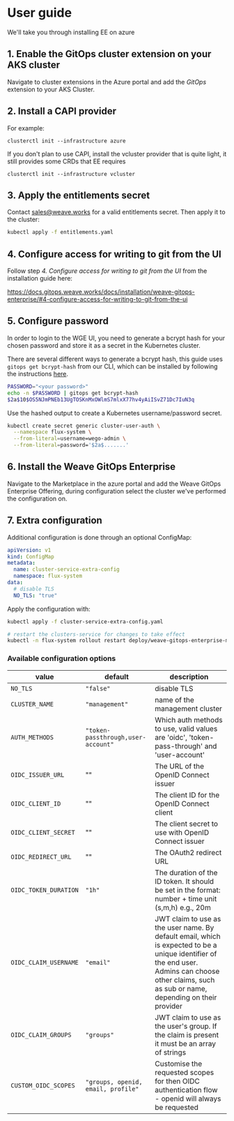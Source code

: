 # User guide

We'll take you through installing EE on azure

## 1. Enable the GitOps cluster extension on your AKS cluster

Navigate to cluster extensions in the Azure portal and add the _GitOps_ extension to your AKS Cluster.

## 2. Install a CAPI provider

For example:

```
clusterctl init --infrastructure azure
```

If you don't plan to use CAPI, install the vcluster provider that is quite light, it still provides some CRDs that EE requires

```
clusterctl init --infrastructure vcluster
```

## 3. Apply the entitlements secret

Contact sales@weave.works for a valid entitlements secret. Then apply it to the cluster:

```bash
kubectl apply -f entitlements.yaml
```

## 4. Configure access for writing to git from the UI

Follow step _4. Configure access for writing to git from the UI_ from the installation guide here:

https://docs.gitops.weave.works/docs/installation/weave-gitops-enterprise/#4-configure-access-for-writing-to-git-from-the-ui

## 5. Configure password

In order to login to the WGE UI, you need to generate a bcrypt hash for your chosen password and store it as a secret in the Kubernetes cluster.

There are several different ways to generate a bcrypt hash, this guide uses `gitops get bcrypt-hash` from our CLI, which can be installed by following
the instructions [here](#gitops-cli).

```bash
PASSWORD="<your password>"
echo -n $PASSWORD | gitops get bcrypt-hash
$2a$10$OS5NJmPNEb13UgTOSKnMxOWlmS7mlxX77hv4yAiISvZ71Dc7IuN3q
```

Use the hashed output to create a Kubernetes username/password secret.

```bash
kubectl create secret generic cluster-user-auth \
  --namespace flux-system \
  --from-literal=username=wego-admin \
  --from-literal=password='$2a$.......'
```

## 6. Install the Weave GitOps Enterprise

Navigate to the Marketplace in the azure portal and add the Weave GitOps Enterprise Offering, during configuration select the cluster we've performed the configuration on.

## 7. Extra configuration

Additional configuration is done through an optional ConfigMap:

```yaml
apiVersion: v1
kind: ConfigMap
metadata:
  name: cluster-service-extra-config
  namespace: flux-system
data:
  # disable TLS
  NO_TLS: "true"
```

Apply the configuration with:

```bash
kubectl apply -f cluster-service-extra-config.yaml

# restart the clusters-service for changes to take effect
kubectl -n flux-system rollout restart deploy/weave-gitops-enterprise-mccp-cluster-service
```

### Available configuration options

| value                 | default                            | description                                                                                                                                                                                        |
| --------------------- | ---------------------------------- | -------------------------------------------------------------------------------------------------------------------------------------------------------------------------------------------------- |
| `NO_TLS`              | `"false"`                          | disable TLS                                                                                                                                                                                        |
| `CLUSTER_NAME`        | `"management"`                     | name of the management cluster                                                                                                                                                                     |
| `AUTH_METHODS`        | `"token-passthrough,user-account"` | Which auth methods to use, valid values are 'oidc', 'token-pass-through' and 'user-account'                                                                                                        |
| `OIDC_ISSUER_URL`     | ""                                 | The URL of the OpenID Connect issuer                                                                                                                                                               |
| `OIDC_CLIENT_ID`      | ""                                 | The client ID for the OpenID Connect client                                                                                                                                                        |
| `OIDC_CLIENT_SECRET`  | ""                                 | The client secret to use with OpenID Connect issuer                                                                                                                                                |
| `OIDC_REDIRECT_URL`   | ""                                 | The OAuth2 redirect URL                                                                                                                                                                            |
| `OIDC_TOKEN_DURATION` | `"1h"`                             | The duration of the ID token. It should be set in the format: number + time unit (s,m,h) e.g., 20m                                                                                                 |
| `OIDC_CLAIM_USERNAME` | `"email"`                          | JWT claim to use as the user name. By default email, which is expected to be a unique identifier of the end user. Admins can choose other claims, such as sub or name, depending on their provider |
| `OIDC_CLAIM_GROUPS`   | `"groups"`                         | JWT claim to use as the user's group. If the claim is present it must be an array of strings                                                                                                       |
| `CUSTOM_OIDC_SCOPES`  | `"groups, openid, email, profile"` | Customise the requested scopes for then OIDC authentication flow - openid will always be requested                                                                                                 |
